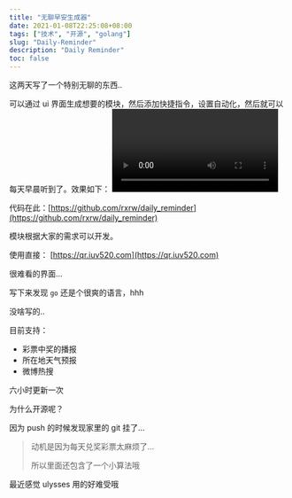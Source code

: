 ```yaml
---
title: "无聊早安生成器"
date: 2021-01-08T22:25:08+08:00
tags: ["技术", "开源", "golang"]
slug: "Daily-Reminder"
description: "Daily Reminder"
toc: false
---
```


这两天写了一个特别无聊的东西..

可以通过 ui 界面生成想要的模块，然后添加快捷指令，设置自动化，然后就可以每天早晨听到了。效果如下：
<video src="https://rxrw.oss-cn-beijing.aliyuncs.com/RPReplay_Final1610112394.mov?Expires=1610116723&OSSAccessKeyId=TMP.3KjJa3DZrc1AauFswAzkGnSAf3fL9PHKNMYerigRjprWivn7cjM6Jhckb9pJQgc1vVT8cG7U6m14EaV15BvBmi74k4bmNb&Signature=kR4gyNXM8RKIEyhMC1CC7qOuPJw%3D&response-content-type=application%2Foctet-stream" controls>

代码在此：[https://github.com/rxrw/daily_reminder](https://github.com/rxrw/daily_reminder)

模块根据大家的需求可以开发。

使用直接： [https://qr.iuv520.com](https://qr.iuv520.com)

很难看的界面…

写下来发现 `go` 还是个很爽的语言，hhh

没啥写的..

目前支持：

- 彩票中奖的播报
- 所在地天气预报
- 微博热搜

六小时更新一次

为什么开源呢？

因为 push 的时候发现家里的 git 挂了…

> 动机是因为每天兑奖彩票太麻烦了...
>
> 所以里面还包含了一个小算法哦

最近感觉 ulysses 用的好难受哦
